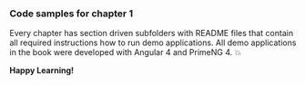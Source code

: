 ### Code samples for chapter 1

Every chapter has section driven subfolders with README files that contain all required instructions how to run demo applications. All demo applications in the book were developed with Angular 4 and PrimeNG 4. :boom:

__Happy Learning!__